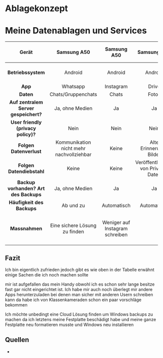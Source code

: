 # Ablagekonzept

# Meine Datenablagen und Services

**Gerät**|**Samsung A50**|**Samsung A50**|**Samsung A50**|**Samsung A50 / Laptop**|**Samsung A50 / Laptop**
:-----:|:-----:|:-----:|:-----:|:-----:|:-----:
**Betriebssystem**|Android|Android|Android|Android / Windows 10|Android / Windows 10
**App**|Whatsapp|Instagram|Drive|Outlook / Gmx|Discord
**Daten**|Chats/Gruppenchats|Chats|Fotos|Emails|Chats
**Auf zentralem Server gespeichert?**|Ja, ohne Medien|Ja|Ja|Ja|Ja
**User friendly (privacy policy)?**|Nein|Nein|Nein|Nein|Nein
**Folgen Datenverlust**|Kommunikation nicht mehr nachvollziehbar|Keine|Alte Erinnerungs Bilder |Kalendetermine, Emails|Keine
**Folgen Datendiebstahl**|Keine|Keine|Veröffentlichung von Privaten Daten|Veröffentlichung von Privaten Daten|Keine
**Backup vorhanden? Art des Backups**|Ja, ohne Medien|Ja|Ja|Ja|Ja|Ja
**Häufigkeit des Backups**|Ab und zu|Automatisch|Automatisch|Automatisch|Automatisch
**Massnahmen**|Eine sichere Lösung zu finden|Weniger auf Instagram schreiben | | |nichts wichtiges über Discord schreiben


## Fazit

Ich bin eigentlich zufrieden jedoch gibt es wie oben in der Tabelle erwähnt einige Sachen die ich noch machen sollte

mir ist aufgefallen das mein Handy obwohl ich es schon sehr lange besitze fast gar nicht eingerichtet ist. Ich habe mir auch noch überlegt mir andere Apps herunterzuladen bei denen man sicher mit anderen Usern schreiben kann da habe ich von Klassenkameraden schon ein paar vorschläge bekommen

Ich möchte unbedingt eine Cloud Lösung finden um Windows backups zu machen da ich letztens meine Festplatte beschädigt habe und meine ganze Festplatte neu formatieren musste und Windows neu installieren


## Quellen
-
